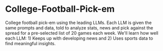# College-Football-Pick-em
College football pick-em using the leading LLMs. Each LLM is given the same prompts and data, told to analyze stats, news and pick against the spread for a pre-selected list of 20 games each week. We'll learn how well each LLM: 1) Keeps up with developing news and 2) Uses sports data to find meaningful insights. 
